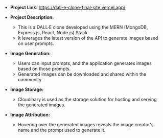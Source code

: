 - **Project Link:**
  https://dall-e-clone-final-site.vercel.app/

- **Project Description:**
  - This is a DALL·E clone developed using the MERN (MongoDB, Express.js, React, Node.js) Stack.
  - It leverages the latest version of the API to generate images based on user prompts.

- **Image Generation:**
  - Users can input prompts, and the application generates images based on those prompts.
  - Generated images can be downloaded and shared within the community.

- **Image Storage:**
  - Cloudinary is used as the storage solution for hosting and serving the generated images.

- **Image Attribution:**
  - Hovering over the generated images reveals the image creator's name and the prompt used to generate it.
